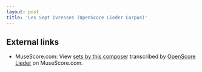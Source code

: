 ```yaml
---
layout: post
title: 'Les Sept Ivresses (OpenScore Lieder Corpus)'
---
```


## External links

- MuseScore.com: View [sets by this composer] transcribed by [OpenScore Lieder] on MuseScore.com.

[sets by this composer]: https://musescore.com/openscore-lieder-corpus/sets/5001651
[OpenScore Lieder]: https://musescore.com/openscore-lieder-corpus

